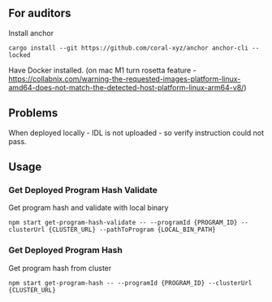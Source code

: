 ## For auditors
Install anchor
```
cargo install --git https://github.com/coral-xyz/anchor anchor-cli --locked
```

Have Docker installed. (on mac M1 turn rosetta feature - https://collabnix.com/warning-the-requested-images-platform-linux-amd64-does-not-match-the-detected-host-platform-linux-arm64-v8/)


## Problems
When deployed locally - IDL is not uploaded - so verify instruction could not pass.

## Usage
### Get Deployed Program Hash Validate
Get program hash and validate with local binary
```
npm start get-program-hash-validate -- --programId {PROGRAM_ID} --clusterUrl {CLUSTER_URL} --pathToProgram {LOCAL_BIN_PATH}
```

### Get Deployed Program Hash
Get program hash from cluster
```
npm start get-program-hash -- --programId {PROGRAM_ID} --clusterUrl {CLUSTER_URL}
```